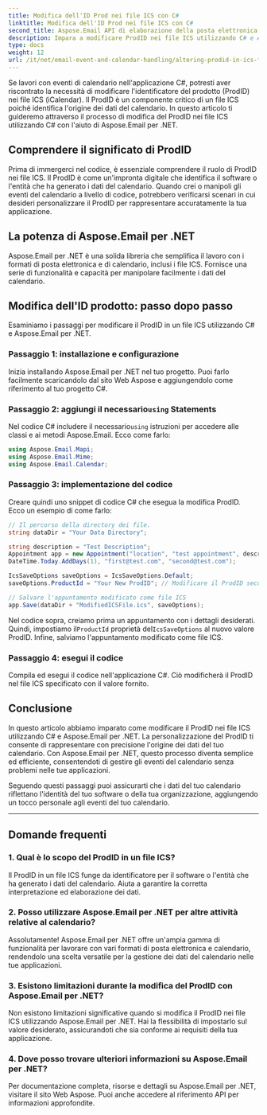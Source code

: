 ```yaml
---
title: Modifica dell'ID Prod nei file ICS con C#
linktitle: Modifica dell'ID Prod nei file ICS con C#
second_title: Aspose.Email API di elaborazione della posta elettronica .NET
description: Impara a modificare ProdID nei file ICS utilizzando C# e Aspose.Email per .NET. Guida e codice passo passo. Garantisci l'integrità e la compatibilità dei dati.
type: docs
weight: 12
url: /it/net/email-event-and-calendar-handling/altering-prodid-in-ics-files-with-csharp/
---
```


Se lavori con eventi di calendario nell'applicazione C#, potresti aver riscontrato la necessità di modificare l'identificatore del prodotto (ProdID) nei file ICS (iCalendar). Il ProdID è un componente critico di un file ICS poiché identifica l'origine dei dati del calendario. In questo articolo ti guideremo attraverso il processo di modifica del ProdID nei file ICS utilizzando C# con l'aiuto di Aspose.Email per .NET.

## Comprendere il significato di ProdID

Prima di immergerci nel codice, è essenziale comprendere il ruolo di ProdID nei file ICS. Il ProdID è come un'impronta digitale che identifica il software o l'entità che ha generato i dati del calendario. Quando crei o manipoli gli eventi del calendario a livello di codice, potrebbero verificarsi scenari in cui desideri personalizzare il ProdID per rappresentare accuratamente la tua applicazione.

## La potenza di Aspose.Email per .NET

Aspose.Email per .NET è una solida libreria che semplifica il lavoro con i formati di posta elettronica e di calendario, inclusi i file ICS. Fornisce una serie di funzionalità e capacità per manipolare facilmente i dati del calendario.

## Modifica dell'ID prodotto: passo dopo passo

Esaminiamo i passaggi per modificare il ProdID in un file ICS utilizzando C# e Aspose.Email per .NET.

### Passaggio 1: installazione e configurazione

Inizia installando Aspose.Email per .NET nel tuo progetto. Puoi farlo facilmente scaricandolo dal sito Web Aspose e aggiungendolo come riferimento al tuo progetto C#.

###  Passaggio 2: aggiungi il necessario`using` Statements

 Nel codice C# includere il necessario`using` istruzioni per accedere alle classi e ai metodi Aspose.Email. Ecco come farlo:

```csharp
using Aspose.Email.Mapi;
using Aspose.Email.Mime;
using Aspose.Email.Calendar;
```

### Passaggio 3: implementazione del codice

Creare quindi uno snippet di codice C# che esegua la modifica ProdID. Ecco un esempio di come farlo:

```csharp
// Il percorso della directory dei file.
string dataDir = "Your Data Directory";

string description = "Test Description";
Appointment app = new Appointment("location", "test appointment", description, DateTime.Today,
DateTime.Today.AddDays(1), "first@test.com", "second@test.com");

IcsSaveOptions saveOptions = IcsSaveOptions.Default;
saveOptions.ProductId = "Your New ProdID"; // Modificare il ProdID secondo necessità

// Salvare l'appuntamento modificato come file ICS
app.Save(dataDir + "ModifiedICSFile.ics", saveOptions);
```

Nel codice sopra, creiamo prima un appuntamento con i dettagli desiderati. Quindi, impostiamo il`ProductId` proprietà del`IcsSaveOptions` al nuovo valore ProdID. Infine, salviamo l'appuntamento modificato come file ICS.

### Passaggio 4: esegui il codice

Compila ed esegui il codice nell'applicazione C#. Ciò modificherà il ProdID nel file ICS specificato con il valore fornito.

## Conclusione

In questo articolo abbiamo imparato come modificare il ProdID nei file ICS utilizzando C# e Aspose.Email per .NET. La personalizzazione del ProdID ti consente di rappresentare con precisione l'origine dei dati del tuo calendario. Con Aspose.Email per .NET, questo processo diventa semplice ed efficiente, consentendoti di gestire gli eventi del calendario senza problemi nelle tue applicazioni.

Seguendo questi passaggi puoi assicurarti che i dati del tuo calendario riflettano l'identità del tuo software o della tua organizzazione, aggiungendo un tocco personale agli eventi del tuo calendario.

---

## Domande frequenti

### 1. Qual è lo scopo del ProdID in un file ICS?

Il ProdID in un file ICS funge da identificatore per il software o l'entità che ha generato i dati del calendario. Aiuta a garantire la corretta interpretazione ed elaborazione dei dati.

### 2. Posso utilizzare Aspose.Email per .NET per altre attività relative al calendario?

Assolutamente! Aspose.Email per .NET offre un'ampia gamma di funzionalità per lavorare con vari formati di posta elettronica e calendario, rendendolo una scelta versatile per la gestione dei dati del calendario nelle tue applicazioni.

### 3. Esistono limitazioni durante la modifica del ProdID con Aspose.Email per .NET?

Non esistono limitazioni significative quando si modifica il ProdID nei file ICS utilizzando Aspose.Email per .NET. Hai la flessibilità di impostarlo sul valore desiderato, assicurandoti che sia conforme ai requisiti della tua applicazione.

### 4. Dove posso trovare ulteriori informazioni su Aspose.Email per .NET?

Per documentazione completa, risorse e dettagli su Aspose.Email per .NET, visitare il sito Web Aspose. Puoi anche accedere al riferimento API per informazioni approfondite.